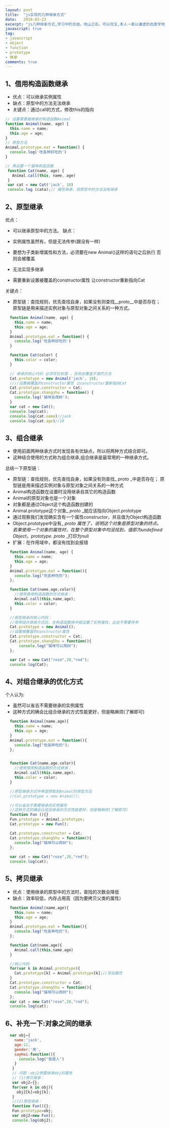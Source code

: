 ```yaml
---
layout: post
title:  "js实现的几种继承方式"
date:   2018-03-23
excerpt: "js几种继承方式,学习中的总结。他山之石，可以攻玉,本人一直以谦虚的态度学他人之所长,补自己之所短"
javascript: true
tag:
- javascript 
- object
- function
- prototype
- 继承
comments: true
---
```


## 1、借用构造函数继承

- 优点：可以继承实例属性
- 缺点：原型中的方法无法继承
-  关键点：通过call的方式，修改this的指向

```javascript
// 设置需要被继承的构造函数Animal
function Animal(name, age) {
  this.name = name;
  this.age = age;
}
// 原型方法
Animal.prototype.eat = function() {
  console.log('吃各种好吃的')
}

// 再设置一个猫咪构造函数
 function Cat(name, age) {
   Animal.call(this, name, age)
 }
 var cat = new Cat('jack', 18)
 console.log (cata);// 属性继承，但原型中的方法没有继承
```

## 2、原型继承

优点：

- 可以继承原型中的方法。
缺点：

- 实例属性虽然有，但是无法传参(跟没有一样)
- 要想为子类新增属性和方法，必须要在new Animal()这样的语句之后执行 否则会被覆盖
- 无法实现多继承
- 需要重新设置被覆盖的constructor属性 让constructor重新指向Cat

关键点：

- 原型链：查找规则，优先查找自身，如果没有则查找__proto__中是否存在； 原型链是用来描述实例对象与原型对象之间关系的一种方式。

```javascript
  function Animal(name, age) {
    this.name = name;
    this.age = age;
  }
  Animal.prototype.eat = function() {
    console.log('吃各种好吃的')
  }

  function Cat(color) {
    this.color = color;
  }

  // 继承的核心代码 必须写在前面 ，否则会覆盖子类的方法
  Cat.prototype = new Animal('jack', 18); 
  ////设置被覆盖的constructor属性 让constructor重新指向Cat
  Cat.prototype.constructor = Cat;
  Cat.prototype.shangshu = function() {
    console.log('猫咪会爬树');
  }
  var cat = new Cat();
  console.log(cat);
  console.log(cat.name)//jack
  console.log(cat.age)//18
```

## 3、组合继承

- 使用前面两种继承方式时发现各有优缺点，所以将两种方式结合即可。
- 这种结合使用的方式称为组合继承,组合继承是最常用的一种继承方式。

总结一下原型链：

- 原型链：查找规则，优先查找自身，如果没有则查找_ _proto_ _中是否存在； 原型链是用来描述实例对象与原型对象之间关系的一种方式
- Animal构造函数在设置时没用继承自其它的构造函数
- Animal的原型对象也是一个对象
- 对象都是通过Object这个构造函数创建的
- Animal.prototype这个对象_ _proto_ _就应该指向Object.prototype
- 通过观察我们发现确实含有一个属性constructor，并且值为Object构造函数
- Object.prototype中没有_ _proto_ _属性了，说明这个对象是原型对象的终点。若果使用一个对象的属性时，在整个原型对象中均没找到，值即为undefined Object。prototype._ _proto_ _打印为null
- 扩展：在作用域中，都没有找到会报错

```javascript
  function Animal(name, age) {
    this.name = name;
    this.age = age;
  }
  Animal.prototype.eat = function(){
    console.log("吃各种吃的");
  };

  function Cat(name,age,color){
    //使用借用构造函数的方式继承：
    Animal.call(this,name,age);
    this.color = color;
  }

  //原型继承的核心代码：
  //使用组合继承方式后，在构造函数体中就设置了实例属性，此处不需要传参
  Cat.prototype = new Animal();
  //设置被覆盖的constructor属性
  Cat.prototype.constructor = Cat;
  Cat.prototype.shangShu = function(){
      console.log("猫咪可以爬树");
  };

  var Cat = new Cat("rose",20,"red");
  console.log(Cat);
```
## 4、对组合继承的优化方式

个人认为:

- 虽然可以省去不需要继承的实例属性
- 这种方式的确会比组合继承的方式性能更好，但是略麻烦(了解即可)

```javascript
  function Animal(name,age){
    this.name = name;
    this.age = age;
  }
  Animal.prototype.eat = function(){
    console.log("吃各种吃的");
  };


  function Cat(name,age,color){
    //使用借用构造函数的方式继承：
    Animal.call(this,name,age);
    this.color = color;
  }

  //原型继承方式中希望获取到Animal的原型方法
  //Cat.prototype = new Animal();

  //可以省去不需要继承的实例属性
  //这种方式的确会比组合继承的方式性能更好，但是略麻烦(了解即可)
  function Fun (){}
  Fun.prototype = Animal.prototype;
  Cat.prototype = new Fun();

  Cat.prototype.constructor = Cat;
  Cat.prototype.shangShu = function(){
    console.log("猫咪可以爬树");
  };
  
  var cat = new Cat("rose",20,"red");
  console.log(cat);
```

## 5、拷贝继承

- 优点：使用继承的原型中的方法时，查找的次数会降低
- 缺点：效率较低，内存占用高（因为要拷贝父类的属性）

```javascript
  function Animal(name,age){
    this.name = name;
    this.age = age;
  }
  Animal.prototype.eat = function(){
    console.log("吃各种吃的");
  };

  function Cat(name,age){
    Animal.call(this,name,age)
  }

  //核心代码
  for(var k in Animal.prototype){
    Cat.prototype[k] = Animal.prototype[k];//添加属性
  }
  Cat.prototype.constructor = Cat;
  Cat.prototype.shangShu = function(){
    console.log("猫咪可以爬树");
  };
  var cat = new Cat("rose",20,"red");
  console.log(cat);
```
## 6、补充一下:对象之间的继承

```javascript
  var obj={
    name:'jack',
    age:12,
    gender:'男',
    sayHai:function(){
      console.log("我是人")
    }
   }
   // 问题：obj2想要继承obj的属性
   // (1)拷贝继承：
   var obj2={};
   for(var k in obj){
     obj2[k]=obj[k];
   }
   //(2)原型继承：
   function Fun(){};
   Fun.prototype=obj;
   var obj2=new Fun();
   console.log(obj2);
```



